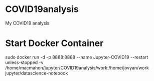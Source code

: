 # COVID19analysis
My COVID19 analysis

# Start Docker Container
sudo docker run -d -p 8888:8888 --name Jupyter-COVID19 --restart unless-stopped -v /home/macmahon/jupyter/COVID19analysis/work:/home/jovyan/work jupyter/datascience-notebook
